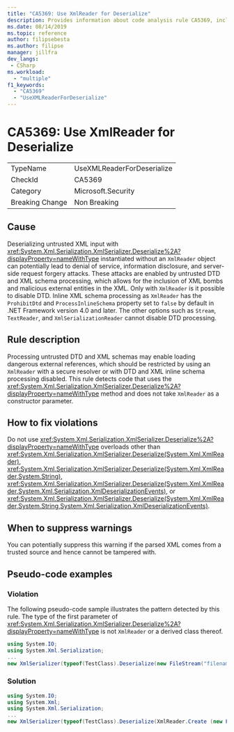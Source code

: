 ```yaml
---
title: "CA5369: Use XmlReader for Deserialize"
description: Provides information about code analysis rule CA5369, including causes, how to fix violations, and when to suppress it.
ms.date: 08/14/2019
ms.topic: reference
author: filipsebesta
ms.author: filipse
manager: jillfra
dev_langs:
 - CSharp
ms.workload:
  - "multiple"
f1_keywords:
  - "CA5369"
  - "UseXMLReaderForDeserialize"
---
```

# CA5369: Use XmlReader for Deserialize

|||
|-|-|
|TypeName|UseXMLReaderForDeserialize|
|CheckId|CA5369|
|Category|Microsoft.Security|
|Breaking Change|Non Breaking|

## Cause

Deserializing untrusted XML input with <xref:System.Xml.Serialization.XmlSerializer.Deserialize%2A?displayProperty=nameWithType> instantiated without an `XmlReader` object can potentially lead to denial of service, information disclosure, and server-side request forgery attacks. These attacks are enabled by untrusted DTD and XML schema processing, which allows for the inclusion of XML bombs and malicious external entities in the XML. Only with `XmlReader` is it possible to disable DTD. Inline XML schema processing as `XmlReader` has the `ProhibitDtd` and `ProcessInlineSchema` property set to `false` by default in .NET Framework version 4.0 and later. The other options such as `Stream`, `TextReader`, and `XmlSerializationReader` cannot disable DTD processing.

## Rule description

Processing untrusted DTD and XML schemas may enable loading dangerous external references, which should be restricted by using an `XmlReader` with a secure resolver or with DTD and XML inline schema processing disabled. This rule detects code that uses the <xref:System.Xml.Serialization.XmlSerializer.Deserialize%2A?displayProperty=nameWithType> method and does not take `XmlReader` as a constructor parameter.

## How to fix violations

Do not use <xref:System.Xml.Serialization.XmlSerializer.Deserialize%2A?displayProperty=nameWithType> overloads other than <xref:System.Xml.Serialization.XmlSerializer.Deserialize(System.Xml.XmlReader)>, <xref:System.Xml.Serialization.XmlSerializer.Deserialize(System.Xml.XmlReader,System.String)>, <xref:System.Xml.Serialization.XmlSerializer.Deserialize(System.Xml.XmlReader,System.Xml.Serialization.XmlDeserializationEvents)>, or <xref:System.Xml.Serialization.XmlSerializer.Deserialize(System.Xml.XmlReader,System.String,System.Xml.Serialization.XmlDeserializationEvents)>.

## When to suppress warnings

You can potentially suppress this warning if the parsed XML comes from a trusted source and hence cannot be tampered with.

## Pseudo-code examples

### Violation

The following pseudo-code sample illustrates the pattern detected by this rule.
The type of the first parameter of <xref:System.Xml.Serialization.XmlSerializer.Deserialize%2A?displayProperty=nameWithType> is not `XmlReader` or a derived class thereof.

```csharp
using System.IO;
using System.Xml.Serialization;
...
new XmlSerializer(typeof(TestClass).Deserialize(new FileStream("filename", FileMode.Open));
```

### Solution

```csharp
using System.IO;
using System.Xml;
using System.Xml.Serialization;
...
new XmlSerializer(typeof(TestClass).Deserialize(XmlReader.Create (new FileStream("filename", FileMode.Open)));
```
